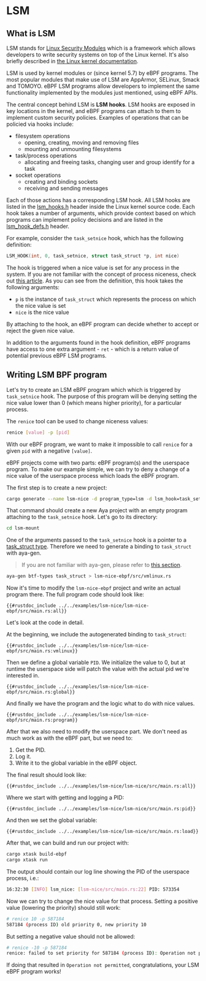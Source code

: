 # LSM

## What is LSM

LSM stands for [Linux Security Modules](https://en.wikipedia.org/wiki/Linux_Security_Modules)
which is a framework which allows developers to write security systems on top
of the Linux kernel. It's also briefly described in
[the Linux kernel documentation](https://www.kernel.org/doc/html/latest/security/lsm.html).

LSM is used by kernel modules or (since kernel 5.7) by eBPF programs. The most
popular modules that make use of LSM are AppArmor, SELinux, Smack and TOMOYO.
eBPF LSM programs allow developers to implement the same functionality
implemented by the modules just mentioned, using eBPF APIs.

The central concept behind LSM is **LSM hooks**. LSM hooks are exposed in key
locations in the kernel, and eBPF programs can attach to them to implement
custom security policies. Examples of operations that can be policied via hooks
include:

* filesystem operations
  * opening, creating, moving and removing files
  * mounting and unmounting filesystems
* task/process operations
  * allocating and freeing tasks, changing user and group identify for a task
* socket operations
  * creating and binding sockets
  * receiving and sending messages

Each of those actions has a corresponding LSM hook. All LSM hooks are listed in
the [lsm_hooks.h](https://github.com/torvalds/linux/blob/master/include/linux/lsm_hooks.h)
header inside the Linux kernel source code. Each hook takes a number of
arguments, which provide context based on which programs can implement policy
decisions and are listed in the
[lsm_hook_defs.h](https://github.com/torvalds/linux/blob/master/include/linux/lsm_hook_defs.h)
header.

For example, consider the `task_setnice` hook, which has the following
definition:

```c
LSM_HOOK(int, 0, task_setnice, struct task_struct *p, int nice)
```

The hook is triggered when a nice value is set for any process in the system.
If you are not familiar with the concept of process niceness, check out
[this article](https://en.wikipedia.org/wiki/Nice_(Unix)). As you can see from
the definition, this hook takes the following arguments:

* `p` is the instance of `task_struct` which represents the process on which
  the nice value is set
* `nice` is the nice value

By attaching to the hook, an eBPF program can decide whether to accept or
reject the given nice value.

In addition to the arguments found in the hook definition, eBPF programs have
access to one extra argument - `ret` - which is a return value of potential
previous eBPF LSM programs.

## Writing LSM BPF program

Let's try to create an LSM eBPF program which which is triggered by
`task_setnice` hook. The purpose of this program will be denying setting the
nice value lower than 0 (which means higher priority), for a particular process.

The `renice` tool can be used to change niceness values:

```bash
renice [value] -p [pid]
```

With our eBPF program, we want to make it impossible to call `renice` for a
given `pid` with a negative `[value]`.

eBPF projects come with two parts: eBPF program(s) and the userspace program.
To make our example simple, we can try to deny a change of a nice value of
the userspace process which loads the eBPF program.

The first step is to create a new project:

```bash
cargo generate --name lsm-nice -d program_type=lsm -d lsm_hook=task_setnice https://github.com/aya-rs/aya-template
```

That command should create a new Aya project with an empty program attaching to
the `task_setnice` hook. Let's go to its directory:

```bash
cd lsm-mount
```
One of the arguments passed to the `task_setnice` hook is a pointer to a
[task_struct type](https://elixir.bootlin.com/linux/v5.15.3/source/include/linux/sched.h#L723).
Therefore we need to generate a binding to `task_struct` with aya-gen.

> If you are not familiar with aya-gen, please refer to
> [this section](../aya/aya-gen.md).

```bash
aya-gen btf-types task_struct > lsm-nice-ebpf/src/vmlinux.rs
```

Now it's time to modify the `lsm-nice-ebpf` project and write an actual program
there. The full program code should look like:

```rust,ignore
{{#rustdoc_include ../../examples/lsm-nice/lsm-nice-ebpf/src/main.rs:all}}
```

Let's look at the code in detail.

At the beginning, we include the autogenerated binding to `task_struct`:

```rust,ignore
{{#rustdoc_include ../../examples/lsm-nice/lsm-nice-ebpf/src/main.rs:vmlinux}}
```

Then we define a global variable `PID`. We initialize the value to 0, but at
runtime the userspace side will patch the value with the actual pid we're
interested in.

```rust,ignore
{{#rustdoc_include ../../examples/lsm-nice/lsm-nice-ebpf/src/main.rs:global}}
```

And finally we have the program and the logic what to do with nice values.

```rust,ignore
{{#rustdoc_include ../../examples/lsm-nice/lsm-nice-ebpf/src/main.rs:program}}
```

After that we also need to modify the userspace part. We don't need as much
work as with the eBPF part, but we need to:

1. Get the PID.
2. Log it.
3. Write it to the global variable in the eBPF object.

The final result should look like:

```rust,ignore
{{#rustdoc_include ../../examples/lsm-nice/lsm-nice/src/main.rs:all}}
```

Where we start with getting and logging a PID:

```rust,ignore
{{#rustdoc_include ../../examples/lsm-nice/lsm-nice/src/main.rs:pid}}
```

And then we set the global variable:

```rust,ignore
{{#rustdoc_include ../../examples/lsm-nice/lsm-nice/src/main.rs:load}}
```

After that, we can build and run our project with:

```bash
cargo xtask build-ebpf
cargo xtask run
```

The output should contain our log line showing the PID of the userspace
process, i.e.:

```bash
16:32:30 [INFO] lsm_nice: [lsm-nice/src/main.rs:22] PID: 573354
```

Now we can try to change the nice value for that process. Setting a positive
value (lowering the priority) should still work:

```bash
# renice 10 -p 587184
587184 (process ID) old priority 0, new priority 10
```

But setting a negative value should not be allowed:

```bash
# renice -10 -p 587184
renice: failed to set priority for 587184 (process ID): Operation not permitted
```

If doing that resulted in `Operation not permitted`, congratulations, your LSM
eBPF program works!
